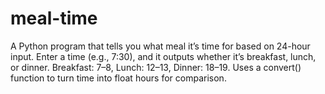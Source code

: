# meal-time
A Python program that tells you what meal it’s time for based on 24-hour input. Enter a time (e.g., 7:30), and it outputs whether it’s breakfast, lunch, or dinner. Breakfast: 7–8, Lunch: 12–13, Dinner: 18–19. Uses a convert() function to turn time into float hours for comparison.
